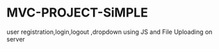 # MVC-PROJECT-SiMPLE
user registration,login,logout ,dropdown using JS and File Uploading on server
